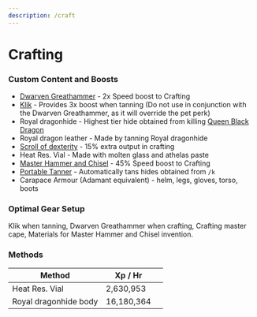 ```yaml
---
description: /craft
---
```


# Crafting

### Custom Content and Boosts

* [Dwarven Greathammer](https://bso-wiki.oldschool.gg/custom-items/equippables#dwarven-equipment) - 2x Speed boost to Crafting
* [Klik](../custom-items/pets.md#miscellaneous-pets) - Provides 3x boost when tanning (Do not use in conjunction with the Dwarven Greathammer, as it will override the pet perk)
* Royal dragonhide - Highest tier hide obtained from killing [Queen Black Dragon](../bso-custom-killables/demi-bosses/queen-black-dragon.md#rewards)
* Royal dragon  leather - Made by tanning Royal dragonhide
* [Scroll of dexterity](dungeoneering-training/dg-rewards.md#buyable-boosts-utility) - 15% extra output in crafting
* Heat Res. Vial - Made with molten glass and athelas paste
* [Master Hammer and Chisel](invention/#inventions) - 45% Speed boost to Crafting
* [Portable Tanner](invention/#inventions) - Automatically tans hides obtained from `/k`
* Carapace Armour (Adamant equivalent) - helm, legs, gloves, torso, boots

### Optimal Gear Setup

Klik when tanning, Dwarven Greathammer when crafting, Crafting master cape, Materials for Master Hammer and Chisel invention.

### Methods

<table><thead><tr><th>Method</th><th>Xp / Hr</th><th data-hidden></th></tr></thead><tbody><tr><td>Heat Res. Vial</td><td>2,630,953</td><td></td></tr><tr><td>Royal dragonhide body</td><td>16,180,364</td><td></td></tr></tbody></table>
